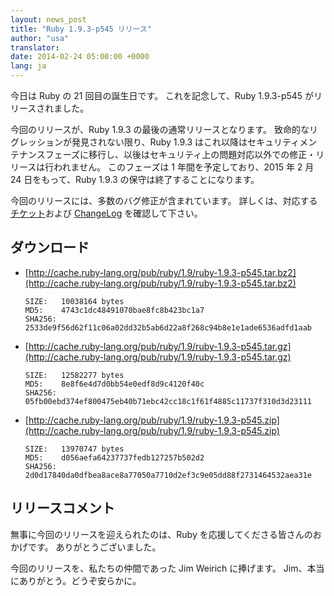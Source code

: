 ```yaml
---
layout: news_post
title: "Ruby 1.9.3-p545 リリース"
author: "usa"
translator:
date: 2014-02-24 05:00:00 +0000
lang: ja
---
```


今日は Ruby の 21 回目の誕生日です。
これを記念して、Ruby 1.9.3-p545 がリリースされました。

今回のリリースが、Ruby 1.9.3 の最後の通常リリースとなります。
致命的なリグレッションが発見されない限り、Ruby 1.9.3 はこれ以降はセキュリティメンテナンスフェーズに移行し、以後はセキュリティ上の問題対応以外での修正・リリースは行われません。
このフェーズは 1 年間を予定しており、2015 年 2 月 24 日をもって、Ruby 1.9.3 の保守は終了することになります。

今回のリリースには、多数のバグ修正が含まれています。
詳しくは、対応する[チケット](https://bugs.ruby-lang.org/projects/ruby-193/issues?set_filter=1&amp;status_id=5)および [ChangeLog](http://svn.ruby-lang.org/repos/ruby/tags/v1_9_3_545/ChangeLog) を確認して下さい。

## ダウンロード

* [http://cache.ruby-lang.org/pub/ruby/1.9/ruby-1.9.3-p545.tar.bz2](http://cache.ruby-lang.org/pub/ruby/1.9/ruby-1.9.3-p545.tar.bz2)

      SIZE:   10038164 bytes
      MD5:    4743c1dc48491070bae8fc8b423bc1a7
      SHA256: 2533de9f56d62f11c06a02dd32b5ab6d22a8f268c94b8e1e1ade6536adfd1aab

* [http://cache.ruby-lang.org/pub/ruby/1.9/ruby-1.9.3-p545.tar.gz](http://cache.ruby-lang.org/pub/ruby/1.9/ruby-1.9.3-p545.tar.gz)

      SIZE:   12582277 bytes
      MD5:    8e8f6e4d7d0bb54e0edf8d9c4120f40c
      SHA256: 05fb00ebd374ef800475eb40b71ebc42cc18c1f61f4885c11737f310d3d23111

* [http://cache.ruby-lang.org/pub/ruby/1.9/ruby-1.9.3-p545.zip](http://cache.ruby-lang.org/pub/ruby/1.9/ruby-1.9.3-p545.zip)

      SIZE:   13970747 bytes
      MD5:    d056aefa64237737fedb127257b502d2
      SHA256: 2d0d17840da0dfbea8ace8a77050a7710d2ef3c9e05dd88f2731464532aea31e

## リリースコメント

無事に今回のリリースを迎えられたのは、Ruby を応援してくださる皆さんのおかげです。
ありがとうございました。

今回のリリースを、私たちの仲間であった Jim Weirich に捧げます。
Jim、本当にありがとう。どうぞ安らかに。
